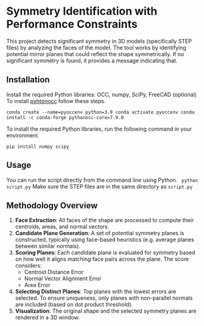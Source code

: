 # Symmetry Identification with Performance Constraints
This project detects significant symmetry in 3D models (specifically STEP files) by analyzing the faces of the model. The tool works by identifying potential mirror planes that could reflect the shape symmetrically. If no significant symmetry is found, it provides a message indicating that.

## Installation
Install the required Python libraries: OCC, numpy, SciPy, FreeCAD (optional)
To install [pyhtonocc](https://github.com/tpaviot/pythonocc-core) follow these steps.

``conda create --name=pyoccenv python=3.9
conda activate pyoccenv
conda install -c conda-forge pythonocc-core=7.9.0``

To install the required Python libraries, run the following command in your environment. 

``pip install numpy scipy``

## Usage
You can run the script directly from the command line using Python.
`` python script.py``
Make sure the STEP files are in the same directory as ``script.py``

## Methodology Overview
1. **Face Extraction**: All faces of the shape are processed to compute their centroids, areas, and normal vectors.
2. **Candidate Plane Generation**: A set of potential symmetry planes is constructed, typically using face-based heuristics (e.g. average planes between similar normals).
3. **Scoring Planes**: Each candidate plane is evaluated for symmetry based on how well it aligns matching face pairs across the plane. The score considers:
   - Centroid Distance Error
   - Normal Vector Alignment Error
   - Area Error
4. **Selecting Distinct Planes**: Top planes with the lowest errors are selected. To ensure uniqueness, only planes with non-parallel normals are included (based on dot product threshold).
5. **Visualization**: The original shape and the selected symmetry planes are rendered in a 3D window.

   

